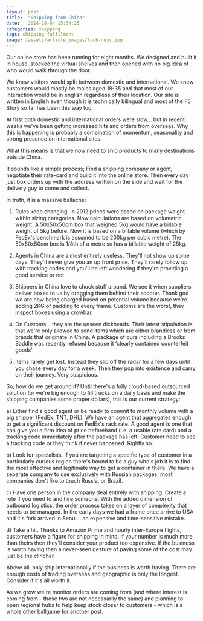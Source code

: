 ```yaml
---
layout: post
title:  "Shipping from China"
date:   2014-10-04 15:34:25
categories: shipping
tags: shipping fulfilment 
image: /assets/article_images/loch-ness.jpg
---
```

Our online store has been running for eight months. We designed and built it in house, stocked the virtual shelves and then opened with no big idea of who would walk through the door.

We knew visitors would split between domestic and international. We knew customers would mostly be males aged 18-35 and that most of our interaction would be in english regardless of their location. Our site is written in English even though it is technically bilingual and most of the F5 Story so far has been this way too.

At first both domestic and international orders were slow... but in recent weeks we've been getting increased hits and orders from overseas. Why this is happening is probably a combination of momentum, seasonality and strong presence on international sites.

What this means is that we now need to ship products to many destinations outside China.

It sounds like a simple process; Find a shipping company or agent, negotiate their rate-card and build it into the online store. Then every day just box orders up with the address written on the side and wait for the delivery guy to come and collect. 

In truth, it is a massive ballache:

1) Rules keep changing. In 2012 prices were based on package weight within sizing categories. Now calculations are based on volumetric weight. A 50x50x50cm box that weighed 5kg would have a billable weight of 5kg before. Now it is based on a billable volume (which by FedEx's benchmark is assumed to be 200kg per cubic metre). The 50x50x50cm box is 1/8th of a metre so has a billable weight of 25kg.

2) Agents in China are almost entirely useless. They'll not show up some days. They'll never give you an up front price. They'll rarely follow up with tracking codes and you'll be left wondering if they're providing a good service or not.

3) Shippers in China love to chuck stuff around. We see it when suppliers deliver boxes to us by dragging them behind their scooter. Thank god we are now being charged based on potential volume because we're adding 2KG of padding to every frame. Customs are the worst, they inspect boxes using a crowbar.

4) On Customs... they are the unseen dickheads. Their latest stipulation is that we're only allowed to send items which are either brandless or from brands that originate in China. A package of ours including a Brooks Saddle was recently refused because it 'clearly contained counterfeit goods'.

5) Items rarely get lost. Instead they slip off the radar for a few days until you chase every day for a week. Then they pop into existence and carry on their journey. Very suspicious.

So, how do we get around it? Until there's a fully cloud-based outsourced solution (or we're big enough to fill trucks on a daily basis and make the shipping companies some proper dollars), this is our current strategy:

a) Either find a good agent or be ready to commit to monthly volume with a big shipper (FedEx, TNT, DHL). We have an agent that aggregates enough to get a significant discount on FedEx's rack rate. A good agent is one that can give you a firm idea of price beforehand (i.e. a usable rate card) and a tracking code immediately after the package has left. Customer need to see a tracking code or they think it never happened. Rightly so.

b) Look for specialists. If you are targeting a specific type of customer in a particularly curious region there's bound to be a guy who's job it is to find the most effective and legitimate way to get a container in there. We have a separate company to use exclusively with Russian packages, most companies don't like to touch Russia, or Brazil.

c) Have one person in the company deal entirely with shipping. Create a role if you need to and hire someone. With the added dimension of outbound logistics, the order process takes on a layer of complexity that needs to be managed. In the early days we had a frame once arrive to USA and it's fork arrived in Seoul... an expensive and time-sensitive mistake.

d) Take a hit. Thanks to Amazon Prime and hourly inter-Europe flights, customers have a figure for shipping in mind. If your number is much more than theirs then they'll consider your product too expensive. If the business is worth having then a never-seen gesture of paying some of the cost may just be the clincher.

Above all, only ship internationally if the business is worth having. There are enough costs of trading overseas and geographic is only the longest. Consider if it's all worth it.

As we grow we're monitor orders are coming from (and where interest is coming from - those two are not necessarily the same) and planning to open regional hubs to help keep stock closer to customers - which is a whole other ballgame for another post.








